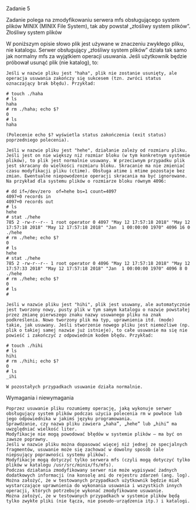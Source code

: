 
Zadanie 5

Zadanie polega na zmodyfikowaniu serwera mfs obsługującego system plików MINIX (MINIX File System), tak aby powstał „złośliwy system plików”.
Złośliwy system plików

W poniższym opisie słowo plik jest używane w znaczeniu zwykłego pliku, nie katalogu. Serwer obsługujący „złośliwy system plików” działa tak samo jak normalny mfs za wyjątkiem operacji usuwania. Jeśli użytkownik będzie próbował usunąć plik (nie katalog), to:

    Jeśli w nazwie pliku jest "haha", plik nie zostanie usunięty, ale operacja usuwania zakończy się sukcesem (tzn. zwróci status oznaczający brak błędu). Przykład:

    # touch ./haha
    # ls
    haha
    # rm ./haha; echo $?
    0
    # ls
    haha

    (Polecenie echo $? wyświetla status zakończenia (exit status) poprzedniego polecenia).

    Jeśli w nazwie pliku jest "hehe", działanie zależy od rozmiaru pliku. Jeśli jest on nie większy niż rozmiar bloku (w tym konkretnym systemie plików), to plik jest normalnie usuwany. W przeciwnym przypadku plik jest skracany do wielkości rozmiaru bloku. Skracanie ma nie zmieniać czasu modyfikacji pliku (ctime). Obsługa atime i mtime pozostaje bez zmian. Ewentualne niepowodzenie operacji skracania ma być ignorowane. Na przykład dla systemu plików o rozmiarze bloku równym 4096:

    # dd if=/dev/zero  of=hehe bs=1 count=4097
    4097+0 records in
    4097+0 records out
    # ls
    hehe
    # stat ./hehe 
    785 2 -rw-r--r-- 1 root operator 0 4097 "May 12 17:57:18 2018" "May 12 17:57:18 2018" "May 12 17:57:18 2018" "Jan  1 00:00:00 1970" 4096 16 0 ./hehe
    # rm ./hehe; echo $?
    0
    # ls
    hehe
    # stat ./hehe 
    785 2 -rw-r--r-- 1 root operator 0 4096 "May 12 17:57:18 2018" "May 12 17:57:33 2018" "May 12 17:57:18 2018" "Jan  1 00:00:00 1970" 4096 8 0 ./hehe
    # rm ./hehe; echo $?
    0
    # ls
    #

    Jeśli w nazwie pliku jest "hihi", plik jest usuwany, ale automatycznie jest tworzony nowy, pusty plik w tym samym katalogu o nazwie powstałej przez zmianę pierwszego znaku nazwy usuwanego pliku na znak podkreślenia. Nowo tworzony plik ma typ, uprawnienia itd. (mode) takie, jak usuwany. Jeśli stworzenie nowego pliku jest niemożliwe (np. plik o takiej samej nazwie już istnieje), to całe usuwanie ma się nie powieść i zakończyć z odpowiednim kodem błędu. Przykład:

    # touch ./hihi
    # ls
    hihi
    # rm ./hihi; echo $?
    0
    # ls
    _ihi

    W pozostałych przypadkach usuwanie działa normalnie.

Wymagania i niewymagania

    Poprzez usuwanie pliku rozumiemy operację, jaką wykonuje serwer obsługujący system plików podczas użycia polecenia rm w powłoce lub jego odpowiednika w jakimś języku programowania.
    Sprawdzanie, czy nazwa pliku zawiera „haha”, „hehe” lub „hihi” ma uwzględniać wielkość liter.
    Modyfikacje nie mogą powodować błędów w systemie plików – ma być on zawsze poprawny.
    Jeśli w nazwie pliku można dopasować więcej niż jednej ze specjalnych fragmentów, usuwanie może się zachować w dowolny sposób (ale niepsujący poprawności systemu plików).
    Modyfikacje mogą dotyczyć tylko serwera mfs (czyli mogą dotyczyć tylko plików w katalogu /usr/src/minix/fs/mfs).
    Podczas działania zmodyfikowany serwer nie może wypisywać żadnych dodatkowych informacji (na konsolę ani do rejestru zdarzeń (ang. log).
    Można założyć, że w testowanych przypadkach użytkownik będzie miał wystarczające uprawnienia do wykonania usuwania i wszystkich innych operacji, których potrzebuje wykonać zmodyfikowane usuwanie.
    Można założyć, że w testowanych przypadkach w systemie plików będą tylko zwykłe pliki (nie łącza, nie pseudo-urządzenia itp.) i katalogi.
